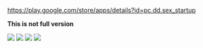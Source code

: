 https://play.google.com/store/apps/details?id=pc.dd.sex_startup

<b>This is not full version </b>

<image src="https://github.com/diha-o/social_startup/blob/master/app/src/main/res/drawable/gzA-zgXYnHQ.jpg?raw=true"></image>
<image src="https://github.com/diha-o/social_startup/blob/master/app/src/main/res/drawable/1OMDDOu1kes.jpg?raw=true"></image>
<image src="https://github.com/diha-o/social_startup/blob/master/app/src/main/res/drawable/PZqkQh2V5mY.jpg?raw=true"></image>
<image src="https://github.com/diha-o/social_startup/blob/master/app/src/main/res/drawable/94zSGSABeZU.jpg?raw=true"></image>

